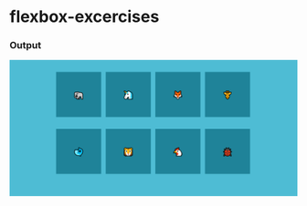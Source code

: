 # flexbox-excercises

### Output 
![output](https://github.com/emmanuel-experion/flexbox-excercises/blob/main/excercise-1/images/flex-excercise-1.PNG?raw=true)
